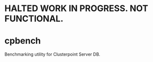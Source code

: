 HALTED WORK IN PROGRESS.
NOT FUNCTIONAL.
==

cpbench
=======

Benchmarking utility for Clusterpoint Server DB.
